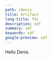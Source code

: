 ```yaml
---
path: /denis
title: Artifact
long-title: fds
description: sdf
summary: sdf
keywords: sdf
google-preview: sdf
---
```

Hello Denis
